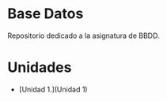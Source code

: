 # Base Datos
  Repositorio dedicado a la asignatura de BBDD.
# Unidades
- [Unidad 1.](Unidad 1)

  
<!--
**JVC0/Base-datos** is a ✨ _special_ ✨ repository because its `README.md` (this file) appears on your GitHub profile.

Here are some ideas to get you started:

